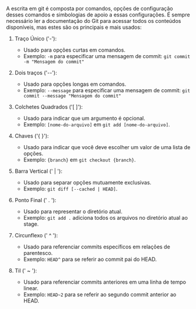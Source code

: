 A escrita em git é composta por comandos, opções de configuração desses comandos e simbologias de apoio a essas configurações. É sempre necessário ler a documentação do Git para acessar todos os conteúdos disponíveis, mas estes são os principais e mais usados:

1. Traço Único ('-'):

	- Usado para opções curtas em comandos.
	- Exemplo: `-m` para especificar uma mensagem de commit: `git commit -m "Mensagem do commit"`

2. Dois traços ('--'):

	- Usado para opções longas em comandos.
	- Exemplo: `--message` para especificar uma mensagem de commit: `git commit --message "Mensagem do commit"`

3. Colchetes Quadrados ('[ ]'):

	- Usado para indicar que um argumento é opcional.
	- Exemplo: `[nome-do-arquivo]` em `git add [nome-do-arquivo]`.

4. Chaves ('{ }'):

	- Usado para indicar que você deve escolher um valor de uma lista de opções.
	- Exemplo: `{branch}` em `git checkout {branch}`.

5. Barra Vertical (' | '):

	- Usado para separar opções mutuamente exclusivas.
	- Exemplo: `git diff [--cached | HEAD]`.

6. Ponto Final (' . '):

	- Usado para representar o diretório atual.
	- Exemplo: `git add .` adiciona todos os arquivos no diretório atual ao stage.

7. Circunflexo (' ^ '):

	- Usado para referenciar commits específicos em relações de parentesco.
	- Exemplo: `HEAD^` para se referir ao commit pai do HEAD.

8. Til (' ~ '):

	- Usado para referenciar commits anteriores em uma linha de tempo linear.
	- Exemplo: `HEAD~2` para se referir ao segundo commit anterior ao HEAD.